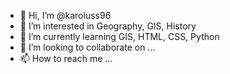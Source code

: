 - 👋 Hi, I’m @karoluss96
- 👀 I’m interested in Geography, GIS, History 
- 🌱 I’m currently learning GIS, HTML, CSS, Python
- 💞️ I’m looking to collaborate on ...
- 📫 How to reach me ...

<!---
karoluss96/karoluss96 is a ✨ special ✨ repository because its `README.md` (this file) appears on your GitHub profile.
You can click the Preview link to take a look at your changes.
--->
